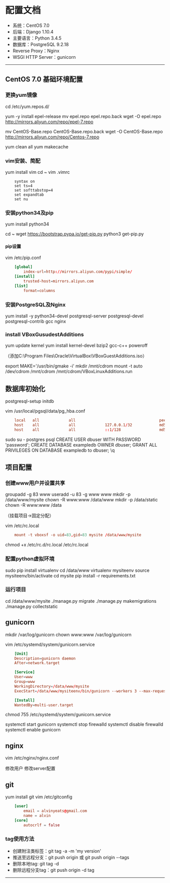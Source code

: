 # 配置文档

- 系统：CentOS 7.0
- 后端：Django 1.10.4
- 主要语言：Python 3.4.5
- 数据库：PostgreSQL 9.2.18
- Reverse Proxy：Nginx
- WSGI HTTP Server：gunicorn

---

## CentOS 7.0 基础环境配置

### 更换yum镜像

cd /etc/yum.repos.d/

yum -y install epel-release
mv epel.repo epel.repo.back
wget -O epel.repo  http://mirrors.aliyun.com/repo/epel-7.repo

mv CentOS-Base.repo CentOS-Base.repo.back
wget -O CentOS-Base.repo http://mirrors.aliyun.com/repo/Centos-7.repo

yum clean all
yum makecache

### vim安装、简配

yum install vim
cd ~
vim .vimrc

```vim
    syntax on
    set ts=4
    set softtabstop=4
    set expandtab
    set nu
```

### 安装python34及pip

yum install python34

cd ~
wget https://bootstrap.pypa.io/get-pip.py
python3 get-pip.py

#### pip设置

vim /etc/pip.conf

```conf
    [global]
        index-url=http://mirrors.aliyun.com/pypi/simple/
    [install]
        trusted-host=mirrors.aliyun.com
    [list]
        format=columns
```

### 安装PostgreSQL及Nginx

yum install -y python34-devel postgresql-server postgresql-devel postgresql-contrib gcc nginx

### install VBoxGusudestAdditions

yum update kernel
yum install kernel-devel bzip2 gcc-c++
poweroff

（添加C:\Program Files\Oracle\VirtualBox\VBoxGuestAdditions.iso）

export MAKE='/usr/bin/gmake -i'
mkdir /mnt/cdrom
mount -t auto /dev/cdrom /mnt/cdrom
/mnt/cdrom/VBoxLinuxAdditions.run


## 数据库初始化

postgresql-setup initdb

vim /usr/local/pgsql/data/pg_hba.conf

```conf
    local   all             all                                     peer
    host    all             all             127.0.0.1/32            md5
    host    all             all             ::1/128                 md5
```

sudo su - postgres
psql
CREATE USER dbuser WITH PASSWORD 'password';
CREATE DATABASE exampledb OWNER dbuser;
GRANT ALL PRIVILEGES ON DATABASE exampledb to dbuser;
\q

## 项目配置

### 创建www用户并设置共享

groupadd -g 83 www
useradd -u 83 -g www www
mkdir -p /data/www/mysite
chown -R www:www /data/www
mkdir -p /data/static
chown -R www:www /data

（挂载项目->固定分配）

vim /etc/rc.local

```conf
    mount -t vboxsf -o uid=83,gid=83 mysite /data/www/mysite
```
chmod +x /etc/rc.d/rc.local
/etc/rc.local

### 配置python虚拟环境

sudo pip install virtualenv
cd /data/www
virtualenv mysiteenv
source mysiteenv/bin/activate
cd mysite
pip install -r requirements.txt

### 运行项目

cd /data/www/mysite
./manage.py migrate
./manage.py makemigrations
./manage.py collectstatic


## gunicorn

mkdir /var/log/gunicorn
chown www:www /var/log/gunicorn

vim /etc/systemd/system/gunicorn.service

```conf
    [Unit]
    Description=gunicorn daemon
    After=network.target

    [Service]
    User=www
    Group=www
    WorkingDirectory=/data/www/mysite
    ExecStart=/data/www/mysiteenv/bin/gunicorn --workers 3 --max-requests 10 --user www --group www --log-level debug --error-logfile /var/log/gunicorn/error.log --bind unix:/data/www/mysite.sock blog.wsgi:application

    [Install]
    WantedBy=multi-user.target
```
chmod 755 /etc/systemd/system/gunicorn.service

systemctl start gunicorn
systemctl stop firewalld
systemctl disable firewalld
systemctl enable gunicorn


## nginx

vim /etc/nginx/nginx.conf

修改用户
修改server配置

## git

yum install git
vim /etc/gitconfig

```conf
    [user]
        email = alvinyeats@gmail.com
        name = alvin
    [core]
        autocrlf = false
```
### tag使用方法

- 创建附注类标签：git tag -a <tagname> -m 'my version'
- 推送至远程分支：git push origin <tagname> 或 git push origin --tags
- 删除本地tag: git tag -d <tagname>
- 删除远程分支tag：git push origin -d tag <tagname>

---



